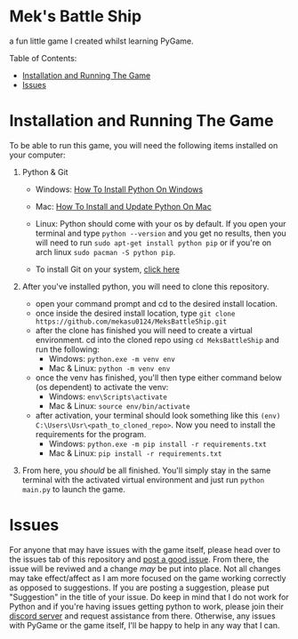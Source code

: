 # Mek's Battle Ship

a fun little game I created whilst learning PyGame.

Table of Contents:

- [Installation and Running The Game](#installation-and-running-the-game)
- [Issues](#issues)

# Installation and Running The Game

To be able to run this game, you will need the following items installed on your computer:

1) Python & Git
    - Windows: [How To Install Python On Windows](https://learn.microsoft.com/en-us/windows/python/beginners)
    - Mac: [How To Install and Update Python On Mac](https://www.dataquest.io/blog/installing-python-on-mac/#installing-python-mac:~:text=script%20on%20Mac-,Installing%20and%20Updating%20Python%20on%20Mac,-I%20have%20two)
    - Linux: Python should come with your os by default. If you open your terminal and type `python --version` and you get no results, then you will need to run `sudo apt-get install python pip` or if you're on arch linux `sudo pacman -S python pip`.

    - To install Git on your system, [click here](https://git-scm.com/book/en/v2/Getting-Started-Installing-Git)

2) After you've installed python, you will need to clone this repository.
    - open your command prompt and cd to the desired install location.
    - once inside the desired install location, type `git clone https://github.com/mekasu0124/MeksBattleShip.git`
    - after the clone has finished you will need to create a virtual environment. cd into the cloned repo using `cd MeksBattleShip` and run the following:
        - Windows: `python.exe -m venv env`
        - Mac & Linux: `python -m venv env`
    - once the venv has finished, you'll then type either command below (os dependent) to activate the venv:
        - Windows: `env\Scripts\activate`
        - Mac & Linux: `source env/bin/activate`
    - after activation, your terminal should look something like this `(env) C:\Users\Usr\<path_to_cloned_repo>`. Now you need to install the requirements for the program.
        - Windows: `python.exe -m pip install -r requirements.txt`
        - Mac & Linux: `pip install -r requirements.txt`

3) From here, you *should* be all finished. You'll simply stay in the same terminal with the activated virtual environment and just run `python main.py` to launch the game. 

# Issues

For anyone that may have issues with the game itself, please head over to the issues tab of this repository and [post a good issue](https://github.com/codeforamerica/howto/blob/master/Good-GitHub-Issues.md). From there, the issue will be reviwed and a change *may* be put into place. Not all changes may take effect/affect as I am more focused on the game working correctly as opposed to suggestions. If you are posting a suggestion, please put "Suggestion" in the title of your issue. Do keep in mind that I do not work for Python and if you're having issues getting python to work, please join their [discord server](https://www.pythondiscord.com/) and request assistance from there. Otherwise, any issues with PyGame or the game itself, I'll be happy to help in any way that I can.